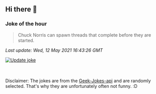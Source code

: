 ## Hi there 👋

### Joke of the hour
<!-- joke -->
>Chuck Norris can spawn threads that complete before they are started.
<!-- /joke -->

*Last update: Wed, 12 May 2021 16:43:26 GMT*

[![Update joke](https://github.com/nclskfm/nclskfm/actions/workflows/joke.yml/badge.svg)](https://github.com/nclskfm/nclskfm/actions/workflows/joke.yml)

<br><br>
Disclaimer: The jokes are from the [Geek-Jokes-api](https://github.com/sameerkumar18/geek-joke-api) and are randomly selected. That's why they are unfortunately often not funny. :D
